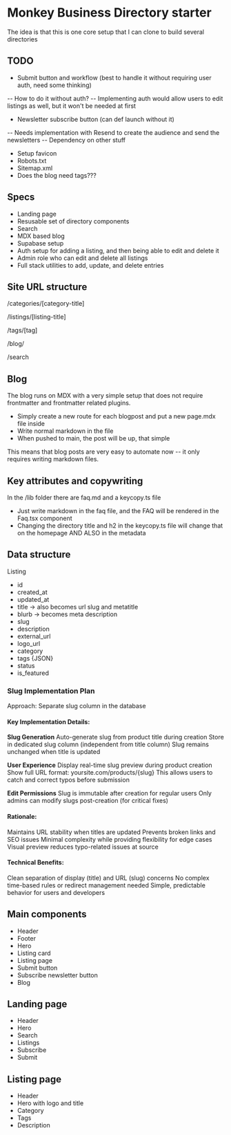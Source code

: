 # Monkey Business Directory starter
The idea is that this is one core setup that I can clone to build several directories

## TODO
- Submit button and workflow (best to handle it without requiring user auth, need some thinking)

-- How to do it without auth? 
-- Implementing auth would allow users to edit listings as well, but it won't be needed at first
- Newsletter subscribe button (can def launch without it)

-- Needs implementation with Resend to create the audience and send the newsletters
-- Dependency on other stuff
- Setup favicon
- Robots.txt
- Sitemap.xml
- Does the blog need tags???

## Specs
- Landing page
- Resusable set of directory components
- Search
- MDX based blog
- Supabase setup
- Auth setup for adding a listing, and then being able to edit and delete it
- Admin role who can edit and delete all listings
- Full stack utilities to add, update, and delete entries

## Site URL structure
/categories/[category-title]

/listings/[listing-title]

/tags/[tag]

/blog/

/search

## Blog
The blog runs on MDX with a very simple setup that does not require frontmatter and frontmatter related plugins. 
- Simply create a new route for each blogpost and put a new page.mdx file inside
- Write normal markdown in the file
- When pushed to main, the post will be up, that simple

This means that blog posts are very easy to automate now -- it only requires writing markdown files.

## Key attributes and copywriting
In the /lib folder there are faq.md and a keycopy.ts file
- Just write markdown in the faq file, and the FAQ will be rendered in the Faq.tsx component
- Changing the directory title and h2 in the keycopy.ts file will change that on the homepage AND ALSO in the metadata

## Data structure

Listing
- id
- created_at
- updated_at
- title -> also becomes url slug and metatitle
- blurb -> becomes meta description
- slug
- description
- external_url
- logo_url
- category
- tags {JSON}
- status
- is_featured

### Slug Implementation Plan

Approach: Separate slug column in the database

#### Key Implementation Details:

**Slug Generation**
Auto-generate slug from product title during creation
Store in dedicated slug column (independent from title column)
Slug remains unchanged when title is updated

**User Experience**
Display real-time slug preview during product creation
Show full URL format: yoursite.com/products/{slug}
This allows users to catch and correct typos before submission

**Edit Permissions**
Slug is immutable after creation for regular users
Only admins can modify slugs post-creation (for critical fixes)

#### Rationale:
Maintains URL stability when titles are updated
Prevents broken links and SEO issues
Minimal complexity while providing flexibility for edge cases
Visual preview reduces typo-related issues at source

#### Technical Benefits:
Clean separation of display (title) and URL (slug) concerns
No complex time-based rules or redirect management needed
Simple, predictable behavior for users and developers

## Main components
- Header
- Footer
- Hero
- Listing card
- Listing page
- Submit button
- Subscribe newsletter button
- Blog

## Landing page
- Header
- Hero
- Search
- Listings
- Subscribe
- Submit

## Listing page
- Header
- Hero with logo and title
- Category
- Tags
- Description

